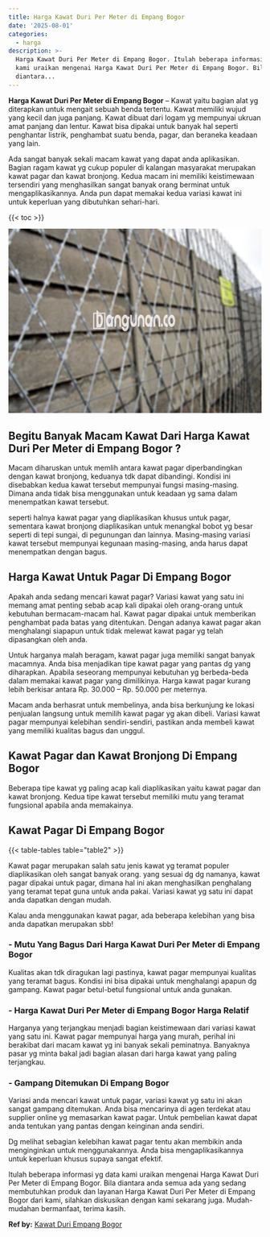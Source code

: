 ```yaml
---
title: Harga Kawat Duri Per Meter di Empang Bogor
date: '2025-08-01'
categories:
  - harga
description: >-
  Harga Kawat Duri Per Meter di Empang Bogor. Itulah beberapa informasi yg data
  kami uraikan mengenai Harga Kawat Duri Per Meter di Empang Bogor. Bila
  diantara...
---
```


**Harga Kawat Duri Per Meter di Empang Bogor** – Kawat yaitu bagian alat yg diterapkan untuk mengait sebuah benda tertentu. Kawat memiliki wujud yang kecil dan juga panjang. Kawat dibuat dari logam yg mempunyai ukruan amat panjang dan lentur. Kawat bisa dipakai untuk banyak hal seperti penghantar listrik, penghambat suatu benda, pagar, dan beraneka keadaan yang lain.

Ada sangat banyak sekali macam kawat yang dapat anda aplikasikan. Bagian ragam kawat yg cukup populer di kalangan masyarakat merupakan kawat pagar dan kawat bronjong. Kedua macam ini memiliki keistimewaan tersendiri yang menghasilkan sangat banyak orang berminat untuk mengaplikasikannya. Anda pun dapat memakai kedua variasi kawat ini untuk keperluan yang dibutuhkan sehari-hari.

{{< toc >}}

![Harga Kawat Duri Per Meter di Empang Bogor](/images/jual-kawat-murah34.png)

## Begitu Banyak Macam Kawat Dari Harga Kawat Duri Per Meter di Empang Bogor ?

Macam diharuskan untuk memlih antara kawat pagar diperbandingkan dengan kawat bronjong, keduanya tdk dapat dibandingi. Kondisi ini disebabkan kedua kawat tersebut mempunyai fungsi masing-masing. Dimana anda tidak bisa menggunakan untuk keadaan yg sama dalam menempatkan kawat tersebut.

seperti halnya kawat pagar yang diaplikasikan khusus untuk pagar, sementara kawat bronjong diaplikasikan untuk menangkal bobot yg besar seperti di tepi sungai, di pegunungan dan lainnya. Masing-masing variasi kawat tersebut mempunyai kegunaan masing-masing, anda harus dapat menempatkan dengan bagus.

## Harga Kawat Untuk Pagar Di Empang Bogor

Apakah anda sedang mencari kawat pagar? Variasi kawat yang satu ini memang amat penting sebab acap kali dipakai oleh orang-orang untuk kebutuhan bermacam-macam hal. Kawat pagar dipakai untuk memberikan penghambat pada batas yang ditentukan. Dengan adanya kawat pagar akan menghalangi siapapun untuk tidak melewat kawat pagar yg telah dipasangkan oleh anda.

Untuk harganya malah beragam, kawat pagar juga memiliki sangat banyak macamnya. Anda bisa menjadikan tipe kawat pagar yang pantas dg yang diharapkan. Apabila seseorang mempunyai kebutuhan yg berbeda-beda dalam memakai kawat pagar yang dimilikinya. Harga kawat pagar kurang lebih berkisar antara Rp. 30.000 – Rp. 50.000 per meternya.

Macam anda berhasrat untuk membelinya, anda bisa berkunjung ke lokasi penjualan langsung untuk memilih kawat pagar yg akan dibeli. Variasi kawat pagar mempunyai kelebihan sendiri-sendiri, pastikan anda membeli kawat yang memiliki kualitas bagus dan unggul.

## Kawat Pagar dan Kawat Bronjong Di Empang Bogor

Beberapa tipe kawat yg paling acap kali diaplikasikan yaitu kawat pagar dan kawat bronjong. Kedua tipe kawat tersebut memiliki mutu yang teramat fungsional apabila anda memakainya.

## Kawat Pagar Di Empang Bogor

{{< table-tables table="table2" >}}

Kawat pagar merupakan salah satu jenis kawat yg teramat populer diaplikasikan oleh sangat banyak orang. yang sesuai dg dg namanya, kawat pagar dipakai untuk pagar, dimana hal ini akan menghasilkan penghalang yang teramat tepat guna untuk anda pakai. Variasi kawat yg satu ini dapat anda dapatkan dengan mudah.

Kalau anda menggunakan kawat pagar, ada beberapa kelebihan yang bisa anda dapatkan merupakan sbb!

### \- Mutu Yang Bagus Dari Harga Kawat Duri Per Meter di Empang Bogor

Kualitas akan tdk diragukan lagi pastinya, kawat pagar mempunyai kualitas yang teramat bagus. Kondisi ini bisa dipakai untuk menghalangi apapun dg gampang. Kawat pagar betul-betul fungsional untuk anda gunakan.

### \- Harga Kawat Duri Per Meter di Empang Bogor Harga Relatif

Harganya yang terjangkau menjadi bagian keistimewaan dari variasi kawat yang satu ini. Kawat pagar mempunyai harga yang murah, perihal ini berakibat dari macam kawat yg ini banyak sekali peminatnya. Banyaknya pasar yg minta bakal jadi bagian alasan dari harga kawat yang paling terjangkau.

### \- Gampang Ditemukan Di Empang Bogor

Variasi anda mencari kawat untuk pagar, variasi kawat yg satu ini akan sangat gampang ditemukan. Anda bisa mencarinya di agen terdekat atau supplier online yg memasarkan kawat pagar. Untuk pembelian kawat dapat anda tentukan yang pantas dengan keinginan anda sendiri.

Dg melihat sebagian kelebihan kawat pagar tentu akan membikin anda menginginkan untuk menggunakannya. Anda bisa mengaplikasikannya untuk keperluan khusus supaya sangat efektif.

Itulah beberapa informasi yg data kami uraikan mengenai Harga Kawat Duri Per Meter di Empang Bogor. Bila diantara anda semua ada yang sedang membutuhkan produk dan layanan Harga Kawat Duri Per Meter di Empang Bogor dari kami, silahkan diskusikan dengan kami sekarang juga. Mudah-mudahan bermanfaat, terima kasih.

**Ref by:** [Kawat Duri Empang Bogor](https://id.wikipedia.org/wiki/Kawat)
